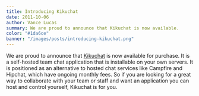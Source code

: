 ```yaml
---
title: Introducing Kikuchat
date: 2011-10-06
author: Vance Lucas
summary: We are proud to announce that Kikuchat is now available.
color: "#1da6ce"
banner: "/images/posts/introducing-kikuchat.png"
---
```

We are proud to announce that [Kikuchat](http://kikuchat.com) is now available for purchase. It is a self-hosted team chat application that is installable on your own servers. It is positioned as an alternative to hosted chat services like Campfire and Hipchat, which have ongoing monthly fees. So if you are looking for a great way to collaborate with your team or staff and want an application you can host and control yourself, Kikuchat is for you.
